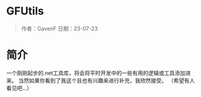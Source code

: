 # GFUtils
> 作者：GavenF
> 日期：23-07-23

# 简介
一个刚刚起步的.net工具库，将会将平时开发中的一些有用的逻辑或工具添加进来。
当然如果你看到了我这个且也有兴趣来进行补充，我欣然接受。
（希望有人看见吧...）

